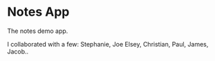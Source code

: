 Notes App
==============================
The notes demo app.

I collaborated with a few: Stephanie, Joe Elsey, Christian, Paul, James, Jacob..
